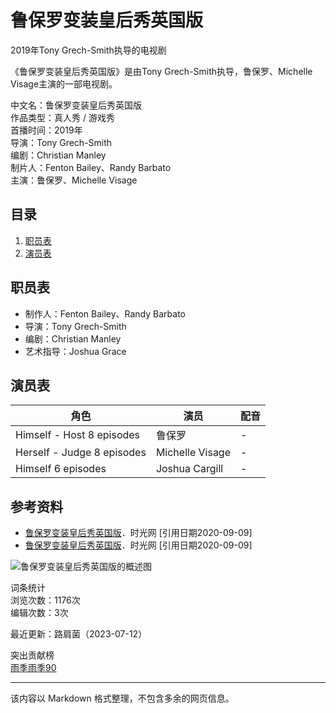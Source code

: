 # 鲁保罗变装皇后秀英国版

2019年Tony Grech-Smith执导的电视剧

《鲁保罗变装皇后秀英国版》是由Tony Grech-Smith执导，鲁保罗、Michelle Visage主演的一部电视剧。 

中文名：鲁保罗变装皇后秀英国版  
作品类型：真人秀 / 游戏秀  
首播时间：2019年  
导演：Tony Grech-Smith  
编剧：Christian Manley  
制片人：Fenton Bailey、Randy Barbato  
主演：鲁保罗、Michelle Visage  

## 目录

1. [职员表](#职员表)
2. [演员表](#演员表)

## 职员表

- 制作人：Fenton Bailey、Randy Barbato
- 导演：Tony Grech-Smith
- 编剧：Christian Manley
- 艺术指导：Joshua Grace

## 演员表

| 角色                      | 演员            | 配音 |
|-------------------------|----------------|------|
| Himself - Host 8 episodes | 鲁保罗           | -    |
| Herself - Judge 8 episodes | Michelle Visage | -    |
| Himself 6 episodes        | Joshua Cargill  | -    |

## 参考资料

- [鲁保罗变装皇后秀英国版](https://baike.baidu.com/reference/53584693/533aYdO6cr3_z3kATPeIyf_3MCfCMNn4vLbSVLRzzqIP0XOpRYHzU4187cM28_IpFwTG_8o0NoVEwac)．时光网 [引用日期2020-09-09]
- [鲁保罗变装皇后秀英国版](https://baike.baidu.com/reference/53584693/533aYdO6cr3_z3kATPLYxPr5Z3zGPt-qtufUA7VzzqIP0XOpRYHzU4187cM28_IpFwTG_8o0NoVEwaesTxcZvbVFJbRxAat62Suj)．时光网 [引用日期2020-09-09]

![鲁保罗变装皇后秀英国版的概述图](https://bkimg.cdn.bcebos.com/pic/279759ee3d6d55fbb2fb4d716368584a20a446237718?x-bce-process=image/format,f_auto/quality,Q_70/resize,m_lfit,limit_1,w_536)

词条统计  
浏览次数：1176次  
编辑次数：3次  

最近更新：路肩菌（2023-07-12）

突出贡献榜  
[雨季雨季90](https://usercenter/userpage?uk=yujMaHy3EJlX331tmzqamg&from=lemma "查看此用户资料") 

--- 

该内容以 Markdown 格式整理，不包含多余的网页信息。